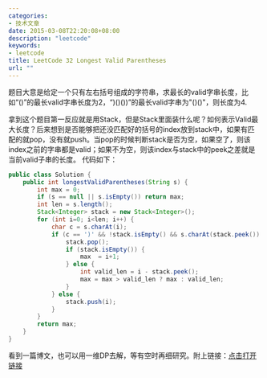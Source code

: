 ```yaml
---
categories:
- 技术文章
date: 2015-03-08T22:20:08+08:00
description: "leetcode"
keywords:
- leetcode
title: LeetCode 32 Longest Valid Parentheses
url: ""
---
```


题目大意是给定一个只有左右括号组成的字符串，求最长的valid字串长度，比如“()”的最长valid字串长度为2，“)()())”的最长valid字串为"()()"，则长度为4.

拿到这个题目第一反应就是用Stack，但是Stack里面装什么呢？如何表示Valid最大长度？后来想到是否能够把还没匹配好的括号的index放到stack中，如果有匹配的就pop，没有就push。当pop的时候判断stack是否为空，如果空了，则该index之前的字串都是valid；如果不为空，则该index与stack中的peek之差就是当前valid子串的长度。
代码如下：

```java
public class Solution {  
    public int longestValidParentheses(String s) {  
        int max = 0;  
        if (s == null || s.isEmpty()) return max;  
        int len = s.length();  
        Stack<Integer> stack = new Stack<Integer>();  
        for (int i=0; i<len; i++) {  
            char c = s.charAt(i);  
            if (c == ')' && !stack.isEmpty() && s.charAt(stack.peek()) == '(') {  
                stack.pop();  
                if (stack.isEmpty()) {  
                    max  = i+1;  
                } else {  
                    int valid_len = i - stack.peek();  
                    max = max > valid_len ? max : valid_len;  
                }  
            } else {  
                stack.push(i);  
            }  
        }  
        return max;  
    }  
}  
```
 
看到一篇博文，也可以用一维DP去解，等有空时再细研究。附上链接：[点击打开链接](https://leetcodenotes.wordpress.com/2013/10/19/leetcode-longest-valid-parentheses-%E8%BF%99%E7%A7%8D%E6%8B%AC%E5%8F%B7%E7%BB%84%E5%90%88%EF%BC%8C%E6%9C%80%E9%95%BF%E7%9A%84valid%E6%8B%AC%E5%8F%B7%E7%BB%84%E5%90%88%E6%9C%89%E5%A4%9A/)
